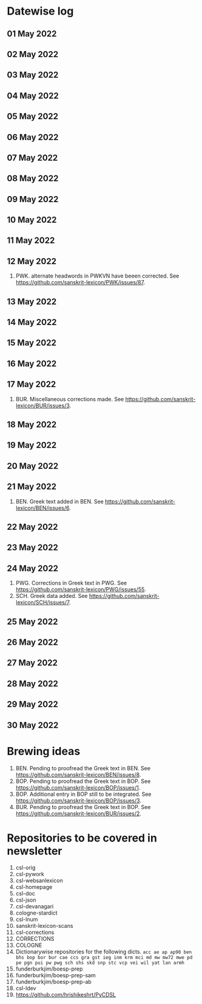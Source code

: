 # Datewise log

## 01 May 2022

## 02 May 2022

## 03 May 2022

## 04 May 2022

## 05 May 2022

## 06 May 2022

## 07 May 2022

## 08 May 2022

## 09 May 2022

## 10 May 2022

## 11 May 2022

## 12 May 2022

1. PWK. alternate headwords in PWKVN have beeen corrected. See https://github.com/sanskrit-lexicon/PWK/issues/87.

## 13 May 2022

## 14 May 2022

## 15 May 2022

## 16 May 2022

## 17 May 2022

1. BUR. Miscellaneous corrections made. See https://github.com/sanskrit-lexicon/BUR/issues/3.

## 18 May 2022

## 19 May 2022

## 20 May 2022

## 21 May 2022

1. BEN. Greek text added in BEN. See https://github.com/sanskrit-lexicon/BEN/issues/6.

## 22 May 2022

## 23 May 2022

## 24 May 2022

1. PWG. Corrections in Greek text in PWG. See https://github.com/sanskrit-lexicon/PWG/issues/55.
2. SCH. Greek data added. See https://github.com/sanskrit-lexicon/SCH/issues/7.

## 25 May 2022

## 26 May 2022

## 27 May 2022

## 28 May 2022

## 29 May 2022

## 30 May 2022


# Brewing ideas

1. BEN. Pending to proofread the Greek text in BEN. See https://github.com/sanskrit-lexicon/BEN/issues/8.
2. BOP. Pending to proofread the Greek text in BOP. See https://github.com/sanskrit-lexicon/BOP/issues/1.
3. BOP. Additional entry in BOP still to be integrated. See https://github.com/sanskrit-lexicon/BOP/issues/3.
4. BUR. Pending to proofread the Greek text in BOP. See https://github.com/sanskrit-lexicon/BUR/issues/2.

# Repositories to be covered in newsletter

1. csl-orig
2. csl-pywork
3. csl-websanlexicon
4. csl-homepage
5. csl-doc
6. csl-json
7. csl-devanagari
8. cologne-stardict
9. csl-lnum
10. sanskrit-lexicon-scans
11. csl-corrections
12. CORRECTIONS
13. COLOGNE
14. Dictionarywise repositories for the following dicts. 
`acc ae ap ap90 ben bhs bop bor bur cae ccs gra gst ieg inm krm mci md mw mw72 mwe pd pe pgn pui pw pwg sch shs skd snp stc vcp vei wil yat lan armh`
15. funderburkjim/boesp-prep
16. funderburkjim/boesp-prep-sam
17. funderburkjim/boesp-prep-ab
18. csl-ldev
19. https://github.com/hrishikeshrt/PyCDSL
